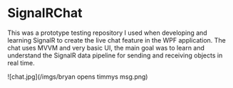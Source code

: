 # SignalRChat
This was a prototype testing repository I used when developing and learning SignalR to create the live chat feature in the WPF application.
The chat uses MVVM and very basic UI, the main goal was to learn and understand the SignalR data pipeline for sending and receiving objects in real time.

![chat.jpg](/imgs/bryan opens timmys msg.png)
